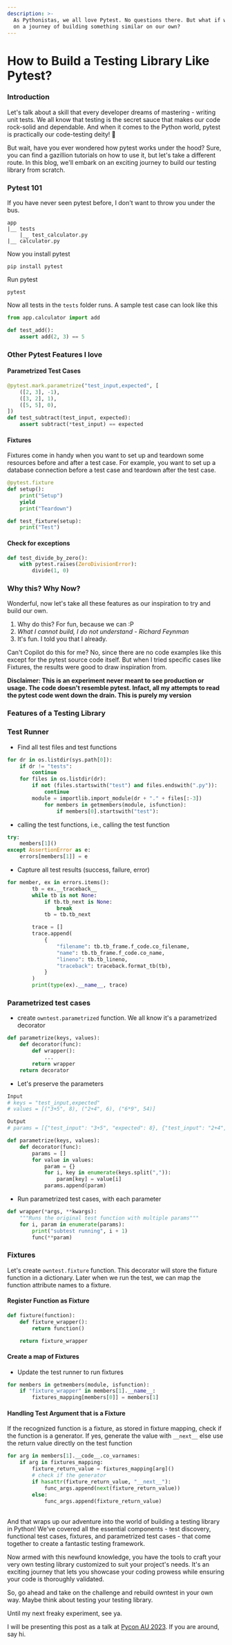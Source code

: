 ```yaml
---
description: >-
  As Pythonistas, we all love Pytest. No questions there. But what if we embark
  on a journey of building something similar on our own?
---
```


# How to Build a Testing Library Like Pytest?

### Introduction

Let's talk about a skill that every developer dreams of mastering - writing unit tests. We all know that testing is the secret sauce that makes our code rock-solid and dependable. And when it comes to the Python world, pytest is practically our code-testing deity! 🙌

But wait, have you ever wondered how pytest works under the hood? Sure, you can find a gazillion tutorials on how to use it, but let's take a different route. In this blog, we'll embark on an exciting journey to build our testing library from scratch.

### Pytest 101

If you have never seen pytest before, I don't want to throw you under the bus.

```
app
|__ tests
    |__ test_calculator.py
|__ calculator.py
```

Now you install pytest

```
pip install pytest
```

Run pytest

```
pytest
```

Now all tests in the `tests` folder runs. A sample test case can look like this

```python
from app.calculator import add

def test_add():
    assert add(2, 3) == 5
```

### Other Pytest Features I love

#### Parametrized Test Cases

```python
@pytest.mark.parametrize("test_input,expected", [
    ([2, 3], -1),
    ([3, 2], 1),
    ([5, 5], 0),
])
def test_subtract(test_input, expected):
    assert subtract(*test_input) == expected
```

#### Fixtures

Fixtures come in handy when you want to set up and teardown some resources before and after a test case. For example, you want to set up a database connection before a test case and teardown after the test case.

```python
@pytest.fixture
def setup():
    print("Setup")
    yield
    print("Teardown")

def test_fixture(setup):
    print("Test")
```

#### Check for exceptions

```python
def test_divide_by_zero():
    with pytest.raises(ZeroDivisionError):
        divide(1, 0)
```

### Why this? Why Now?

Wonderful, now let's take all these features as our inspiration to try and build our own.

1. Why do this? For fun, because we can :P
2. _What I cannot build, I do not understand - Richard Feynman_
3. It's fun. I told you that I already.

Can't Copilot do this for me? No, since there are no code examples like this except for the pytest source code itself. But when I tried specific cases like Fixtures, the results were good to draw inspiration from.

**Disclaimer: This is an experiment never meant to see production or usage. The code doesn't resemble pytest. Infact, all my attempts to read the pytest code went down the drain. This is purely my version**

### Features of a  Testing Library

### Test Runner

* Find all test files and test functions

```python
for dr in os.listdir(sys.path[0]):
    if dr != "tests":
        continue
    for files in os.listdir(dr):
        if not (files.startswith("test") and files.endswith(".py")):
            continue
        module = importlib.import_module(dr + "." + files[:-3])
            for members in getmembers(module, isfunction):
                if members[0].startswith("test"):
```

* calling the test functions, i.e., calling the test function

```python
try:
    members[1]()
except AssertionError as e:
    errors[members[1]] = e
```

* Capture all test results (success, failure, error)

```python
for member, ex in errors.items():
        tb = ex.__traceback__
        while tb is not None:
            if tb.tb_next is None:
                break
            tb = tb.tb_next

        trace = []
        trace.append(
            {
                "filename": tb.tb_frame.f_code.co_filename,
                "name": tb.tb_frame.f_code.co_name,
                "lineno": tb.tb_lineno,
                "traceback": traceback.format_tb(tb),
            }
        )
        print(type(ex).__name__, trace)
```

### Parametrized test cases

* create `owntest.parametrized` function. We all know it's a parametrized decorator

```python
def parametrize(keys, values):
    def decorator(func):
        def wrapper():
            ...
        return wrapper
    return decorator
```

* Let's preserve the parameters

```python
Input
# keys = "test_input,expected"
# values = [("3+5", 8), ("2+4", 6), ("6*9", 54)]

Output
# params = [{"test_input": "3+5", "expected": 8}, {"test_input": "2+4", "expected": 6}, {"test_input": "6*9", "expected": 54}]
```

```python
def parametrize(keys, values):
    def decorator(func):
        params = []
        for value in values:
            param = {}
            for i, key in enumerate(keys.split(",")):
                param[key] = value[i]
            params.append(param)
```

* Run parametrized test cases, with each parameter

```python
def wrapper(*args, **kwargs):
    """Runs the original test function with multiple params"""
    for i, param in enumerate(params):
        print("subtest running", i + 1)
        func(**param)
```

### Fixtures

Let's create `owntest.fixture` function. This decorator will store the fixture function in a dictionary. Later when we run the test, we can map the function attribute names to a fixture.

#### Register Function as Fixture

```python
def fixture(function):
    def fixture_wrapper():
        return function()

    return fixture_wrapper
```

#### Create a map of Fixtures

* Update the test runner to run fixtures

```python
for members in getmembers(module, isfunction):
    if "fixture_wrapper" in members[1].__name__:
        fixtures_mapping[members[0]] = members[1]
```

#### Handling Test Argument that is a Fixture

If the recognized function is a fixture, as stored in fixture mapping, check if the function is a generator. If yes, generate the value with `__next__` else use the return value directly on the test function

```python
for arg in members[1].__code__.co_varnames:
    if arg in fixtures_mapping:
        fixture_return_value = fixtures_mapping[arg]()
        # check if the generator
        if hasattr(fixture_return_value, "__next__"):
            func_args.append(next(fixture_return_value))
        else:
            func_args.append(fixture_return_value)
```

\
And that wraps up our adventure into the world of building a testing library in Python! We've covered all the essential components - test discovery, functional test cases, fixtures, and parametrized test cases - that come together to create a fantastic testing framework.

Now armed with this newfound knowledge, you have the tools to craft your very own testing library customized to suit your project's needs. It's an exciting journey that lets you showcase your coding prowess while ensuring your code is thoroughly validated.

So, go ahead and take on the challenge and rebuild owntest in your own way. Maybe think about testing your testing library.&#x20;

Until my next freaky experiment, see ya.

I will be presenting this post as a talk at [Pycon AU 2023](https://2023.pycon.org.au/program/D9TMCM/). If you are around, say hi.
